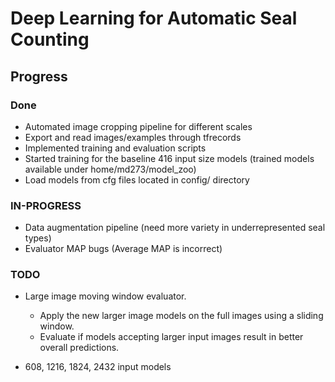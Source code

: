 # Deep Learning for Automatic Seal Counting

## Progress 

### Done
 - Automated image cropping pipeline for different scales
 - Export and read images/examples through tfrecords
 - Implemented training and evaluation scripts
 - Started training for the baseline 416 input size models (trained models available under home/md273/model_zoo)
 - Load models from cfg files located in config/ directory
 
### IN-PROGRESS
  - Data augmentation pipeline (need more variety in underrepresented seal types)
  - Evaluator MAP bugs (Average MAP is incorrect)

### TODO
- Large image moving window evaluator.
    - Apply the new larger image models on the full images using a sliding window.
    - Evaluate if models accepting larger input images result in better overall predictions.
    
- 608, 1216, 1824, 2432 input models